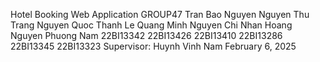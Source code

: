Hotel Booking Web Application
 GROUP47
 Tran Bao Nguyen
 Nguyen Thu Trang
 Nguyen Quoc Thanh
 Le Quang Minh
 Nguyen Chi Nhan
 Hoang Nguyen Phuong Nam
 22BI13342
 22BI13426
 22BI13410
 22BI13286
 22BI13345
 22BI13323
 Supervisor: Huynh Vinh Nam
 February 6, 2025
